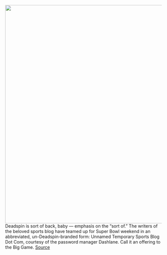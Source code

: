 <img src='https://cdn.vox-cdn.com/thumbor/EQb7HQu5Z2A_BLG_5hFQCxlXzHg=/0x0:1920x1080/1200x800/filters:focal(810x331:1116x637)/cdn.vox-cdn.com/uploads/chorus_image/image/66227573/Screen_Shot_2020_01_31_at_11.42.32_AM__2_.0.png' width='700px' /><br/>
Deadspin is sort of back, baby — emphasis on the “sort of.” The writers of the beloved sports blog have teamed up for Super Bowl weekend in an abbreviated, un-Deadspin-branded form: Unnamed Temporary Sports Blog Dot Com, courtesy of the password manager Dashlane. Call it an offering to the Big Game.
<a href='https://www.theverge.com/2020/1/31/21116793/dashlane-deadspin-super-bowl-gawker-sports-blog'> Source <a/>